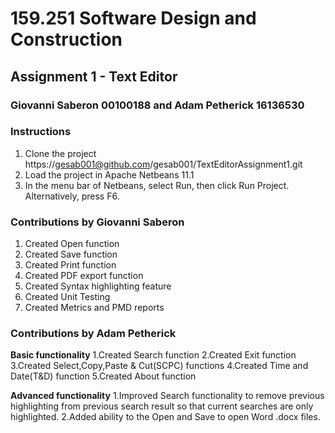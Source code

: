 # 159.251 Software Design and Construction
## Assignment 1 - Text Editor
### Giovanni Saberon 00100188 and Adam Petherick 16136530

### Instructions
1. Clone the project https://gesab001@github.com/gesab001/TextEditorAssignment1.git
2. Load the project in Apache Netbeans 11.1
3. In the menu bar of Netbeans, select Run, then click Run Project. Alternatively, press F6.

### Contributions by Giovanni Saberon
1. Created Open function
2. Created Save function
3. Created Print function
4. Created PDF export function
5. Created Syntax highlighting feature
6. Created Unit Testing
7. Created Metrics and PMD reports

### Contributions by Adam Petherick 
**Basic functionality**
1.Created Search function
2.Created Exit function
3.Created Select,Copy,Paste & Cut(SCPC) functions
4.Created Time and Date(T&D) function
5.Created About function

**Advanced functionality**
1.Improved Search functionality to remove previous highlighting from previous search result so that current searches are only highlighted.
2.Added ability to the Open and Save to open Word .docx files.
